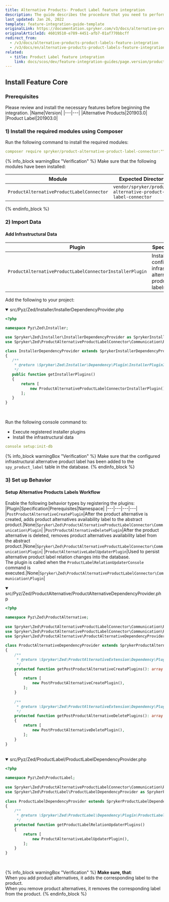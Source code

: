 ```yaml
---
title: Alternative Products- Product Label feature integration
description: The guide describes the procedure that you need to perform in order to integrate the Alternative Products + Product Label feature into your project.
last_updated: Jan 26, 2022
template: feature-integration-guide-template
originalLink: https://documentation.spryker.com/v3/docs/alternative-products-product-labels-feature-integration
originalArticleId: 46019510-e789-4451-afb7-01af770bbcff
redirect_from:
  - /v3/docs/alternative-products-product-labels-feature-integration
  - /v3/docs/en/alternative-products-product-labels-feature-integration
related:
  - title: Product Label feature integration
    link: docs/scos/dev/feature-integration-guides/page.version/product-label-feature-integration.html
---
```


## Install Feature Core
### Prerequisites
Please review and install the necessary features before beginning the integration.
|Name|Version|
|---|---|
|Alternative Products|201903.0|
|Product Label|201903.0|

### 1) Install the required modules using Composer
Run the following command to install the required modules:
```yaml
composer require spryker/product-alternative-product-label-connector:"^1.0.0" --update-with-dependencies
```
{% info_block warningBox "Verification" %}
Make sure that the following modules have been installed:<table><thead><tr><th>Module</th><th>Expected Directory</th></tr></thead><tbody><tr><td>`ProductAlternativeProductLabelConnector`</td><td>`vendor/spryker/product-alternative-product-label-connector`</td></tr></tbody></table>
{% endinfo_block %}

### 2) Import Data
#### Add Infrastructural Data
|Plugin|Specification|Prerequisites|Namespace|
|---|---|---|---|
|`ProductAlternativeProductLabelConnectorInstallerPlugin`|Installs the configured infrastructural alternative product labels.|None|`Spryker\Zed\ProductAlternativeProductLabelConnector\Communication\Plugin\Installer`|

Add the following to your project:
<details open>
<summary markdown='span'>src/Pyz/Zed/Installer/InstallerDependencyProvider.php</summary>
    
 ```php   
<?php
 
namespace Pyz\Zed\Installer;
 
use Spryker\Zed\Installer\InstallerDependencyProvider as SprykerInstallerDependencyProvider;
use Spryker\Zed\ProductAlternativeProductLabelConnector\Communication\Plugin\Installer\ProductAlternativeProductLabelConnectorInstallerPlugin;
 
class InstallerDependencyProvider extends SprykerInstallerDependencyProvider
{
	/**
	 * @return \Spryker\Zed\Installer\Dependency\Plugin\InstallerPluginInterface[]
	 */
	public function getInstallerPlugins()
	{
		return [
			new ProductAlternativeProductLabelConnectorInstallerPlugin(),
		];
	}
}
```
<br>
</details>

Run the following console command to:
* Execute registered installer plugins
* Install the infrastructural data

```yaml
console setup:init-db
```
{% info_block warningBox "Verification" %}
Make sure that the configured infrastructural alternative product label has been added to the `spy_product_label` table in the database.
{% endinfo_block %}

### 3) Set up Behavior
#### Setup Alternative Products Labels Workflow
Enable the following behavior types by registering the plugins:
|Plugin|Specification|Prerequisites|Namespace|
|---|---|---|---|
|`PostProductAlternativeCreatePlugin`|After the product alternative is created, adds product alternatives availability label to the abstract product.|None|`Spryker\Zed\ProductAlternativeProductLabelConnector\Communication\Plugin`|
|`PostProductAlternativeDeletePlugin`|After the product alternative is deleted, removes product alternatives availability label from the abstract product.|None|`Spryker\Zed\ProductAlternativeProductLabelConnector\Communication\Plugin`|
|`ProductAlternativeLabelUpdaterPlugin`|Used to persist alternative product label relation changes into the database. <br>The plugin is called when the `ProductLabelRelationUpdaterConsole` command is executed.|None|`Spryker\Zed\ProductAlternativeProductLabelConnector\Communication\Plugin`|

<details open>
<summary markdown='span'>src/Pyz/Zed/ProductAlternative/ProductAlternativeDependencyProvider.php</summary>

```php
<?php

namespace Pyz\Zed\ProductAlternative;
 
use Spryker\Zed\ProductAlternativeProductLabelConnector\Communication\Plugin\PostProductAlternativeCreatePlugin;
use Spryker\Zed\ProductAlternativeProductLabelConnector\Communication\Plugin\PostProductAlternativeDeletePlugin;
use Spryker\Zed\ProductAlternative\ProductAlternativeDependencyProvider as SprykerProductAlternativeDependencyProvider;
 
class ProductAlternativeDependencyProvider extends SprykerProductAlternativeDependencyProvider
{
    /**
     * @return \Spryker\Zed\ProductAlternativeExtension\Dependency\Plugin\PostProductAlternativeCreatePluginInterface[]
     */
    protected function getPostProductAlternativeCreatePlugins(): array
    {
        return [
            new PostProductAlternativeCreatePlugin(),
        ];
    }
 
    /**
     * @return \Spryker\Zed\ProductAlternativeExtension\Dependency\Plugin\PostProductAlternativeDeletePluginInterface[]
     */
    protected function getPostProductAlternativeDeletePlugins(): array
    {
        return [
            new PostProductAlternativeDeletePlugin(),
        ];
    }
}
```
<br>
</details>

<details open>
<summary markdown='span'>src/Pyz/Zed/ProductLabel/ProductLabelDependencyProvider.php</summary>

```php
<?php
 
namespace Pyz\Zed\ProductLabel;
 
use Spryker\Zed\ProductAlternativeProductLabelConnector\Communication\Plugin\ProductAlternativeLabelUpdaterPlugin;
use Spryker\Zed\ProductLabel\ProductLabelDependencyProvider as SprykerProductLabelDependencyProvider;
 
class ProductLabelDependencyProvider extends SprykerProductLabelDependencyProvider
{
    /**
     * @return \Spryker\Zed\ProductLabel\Dependency\Plugin\ProductLabelRelationUpdaterPluginInterface[]
     */
    protected function getProductLabelRelationUpdaterPlugins()
    {
        return [
            new ProductAlternativeLabelUpdaterPlugin(),
        ];
    }
}
```
<br>
</details>

{% info_block warningBox "Verification" %}
**Make sure, that**:<br>When you add product alternatives, it adds the corresponding label to the product.<br>When you remove product alternatives, it removes the corresponding label from the product.
{% endinfo_block %}

